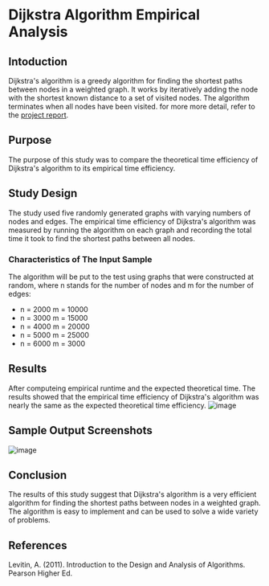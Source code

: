 # Dijkstra Algorithm Empirical Analysis
## Intoduction
Dijkstra's algorithm is a greedy algorithm for finding the shortest paths between nodes in a weighted graph. It works by iteratively adding the node with the shortest known distance to a set of visited nodes. The algorithm terminates when all nodes have been visited.
for more more detail, refer to the [project report](./CPCS324-Project-Part#2.pdf).
## Purpose
The purpose of this study was to compare the theoretical time efficiency of Dijkstra's algorithm to its empirical time efficiency.

## Study Design
The study used five randomly generated graphs with varying numbers of nodes and edges. The empirical time efficiency of Dijkstra's algorithm was measured by running the algorithm on each graph and recording the total time it took to find the shortest paths between all nodes.

### Characteristics of The Input Sample
The algorithm will be put to the test using graphs that were constructed at random, where n stands for the number of nodes and m for the number of edges:
- n = 2000  m = 10000
- n = 3000  m = 15000
- n = 4000  m = 20000
- n = 5000  m = 25000
- n = 6000  m = 3000

## Results
After computeing empirical runtime and the expected theoretical time.
The results showed that the empirical time efficiency of Dijkstra's algorithm was nearly the same as the expected theoretical time efficiency.
![image](https://github.com/Zinab0/CPCS324-Part2-Dijkstra-Algorithm-Empirical-Analysis/assets/77127247/1aaacd15-d507-4491-a065-9ef4767f462b)

## Sample Output Screenshots
![image](https://github.com/Zinab0/CPCS324-Part2-Dijkstra-Algorithm-Empirical-Analysis/assets/77127247/cfc19b05-9b25-46b6-9bca-9adf1dbe9f4d)


## Conclusion
The results of this study suggest that Dijkstra's algorithm is a very efficient algorithm for finding the shortest paths between nodes in a weighted graph. The algorithm is easy to implement and can be used to solve a wide variety of problems.

## References
Levitin, A. (2011). Introduction to the Design and Analysis of Algorithms. Pearson Higher Ed.



